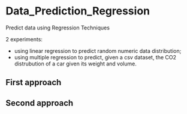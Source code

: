 # Data_Prediction_Regression
Predict data using Regression Techniques

2 experiments: 
- using linear regression to predict random numeric data distribution;
- using multiple regression to predict, given a csv dataset, the CO2 distrubution of a car given its weight and volume.


## First approach


## Second approach
